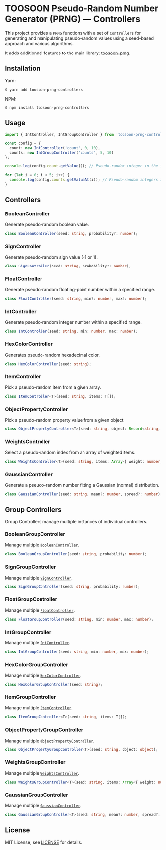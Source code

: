 # TOOSOON Pseudo-Random Number Generator (PRNG) — Controllers

This project provides a `PRNG` functions with a set of `Controllers` for generating and manipulating pseudo-random values using a seed-based approach and various algorithms.

It adds additionnal features to the main library: [toosoon-prng](https://github.com/toosoon-dev/toosoon-prng).

## Installation

Yarn:

```properties
$ yarn add toosoon-prng-controllers
```

NPM:

```properties
$ npm install toosoon-prng-controllers
```

## Usage

```ts
import { IntController, IntGroupController } from 'toosoon-prng-controllers';

const config = {
  count: new IntController('count', 0, 10),
  counts: new IntGroupController('counts', 5, 10)
};

console.log(config.count.getValue()); // Pseudo-random integer in the interval [0, 10]

for (let i = 0; i < 5; i++) {
  console.log(config.counts.getValueAt(i)); // Pseudo-random integers in the interval [5, 10]
}
```

## Controllers

### BooleanController

Generate pseudo-random boolean value.

```ts
class BooleanController(seed: string, probability?: number);
```

### SignController

Generate pseudo-random sign value (-1 or 1).

```ts
class SignController(seed: string, probability?: number);
```

### FloatController

Generate pseudo-random floating-point number within a specified range.

```ts
class FloatController(seed: string, min?: number, max?: number);
```

### IntController

Generate pseudo-random integer number within a specified range.

```ts
class IntController(seed: string, min: number, max: number);
```

### HexColorController

Generates pseudo-random hexadecimal color.

```ts
class HexColorController(seed: string);
```

### ItemController

Pick a pseudo-random item from a given array.

```ts
class ItemController<T>(seed: string, items: T[]);
```

### ObjectPropertyController

Pick a pseudo-random property value from a given object.

```ts
class ObjectPropertyController<T>(seed: string, object: Record<string, T>);
```

### WeightsController

Select a pseudo-random index from an array of weighted items.

```ts
class WeightsController<T>(seed: string, items: Array<{ weight: number; value: T }>);
```

### GaussianController

Generate a pseudo-random number fitting a Gaussian (normal) distribution.

```ts
class GaussianController(seed: string, mean?: number, spread?: number);
```

## Group Controllers

Group Controllers manage multiple instances of individual controllers.

### BooleanGroupController

Manage multiple [`BooleanController`](#booleancontroller).

```ts
class BooleanGroupController(seed: string, probability: number);
```

### SignGroupController

Manage multiple [`SignController`](#signcontroller).

```ts
class SignGroupController(seed: string, probability: number);
```

### FloatGroupController

Manage multiple [`FloatController`](#floatcontroller).

```ts
class FloatGroupController(seed: string, min: number, max: number);
```

### IntGroupController

Manage multiple [`IntController`](#intcontroller).

```ts
class IntGroupController(seed: string, min: number, max: number);
```

### HexColorGroupController

Manage multiple [`HexColorController`](#hexcolorcontroller).

```ts
class HexColorGroupController(seed: string);
```

### ItemGroupController

Manage multiple [`ItemController`](#itemcontroller).

```ts
class ItemGroupController<T>(seed: string, items: T[]);
```

### ObjectPropertyGroupController

Manage multiple [`ObjectPropertyController`](#objectpropertycontroller).

```ts
class ObjectPropertyGroupController<T>(seed: string, object: object);
```

### WeightsGroupController

Manage multiple [`WeightsController`](#weightscontroller).

```ts
class WeightsGroupController<T>(seed: string, items: Array<{ weight: number; value: T }>);
```

### GaussianGroupController

Manage multiple [`GaussianController`](#gaussiancontroller).

```ts
class GaussianGroupController<T>(seed: string, mean?: number, spread?: number);
```

## License

MIT License, see [LICENSE](https://github.com/toosoon-dev/toosoon-prng/tree/master/LICENSE) for details.
